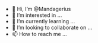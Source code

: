 - 👋 Hi, I’m @Mandagerius
- 👀 I’m interested in ...
- 🌱 I’m currently learning ...
- 💞️ I’m looking to collaborate on ...
- 📫 How to reach me ...

<!---
Mandagerius/Mandagerius is a ✨ special ✨ repository because its `README.md` (this file) appears on your GitHub profile.
You can click the Preview link to take a look at your changes.
--->

